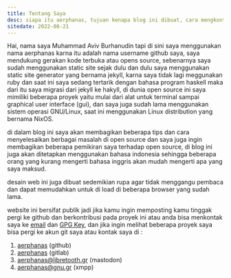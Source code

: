 ```yaml
---
title: Tentang Saya
desc: siapa itu aerphanas, tujuan kenapa blog ini dibuat, cara mengkontak pembuat web.
sitedate: 2022-08-21
---
```


Hai, nama saya Muhammad Aviv Burhanudin tapi di sini saya menggunakan nama aerphanas karna itu adalah nama username github saya,
saya mendukung gerakan kode terbuka atau opens source, sebenarnya saya sudah menggunakan static site sejak dulu dan dulu
saya menggunakan static site generator yang bernama jekyll, karna saya tidak lagi meggunakan ruby dan saat ini saya sedang
tertarik dengan bahasa program haskell maka dari itu saya migrasi dari jekyll ke hakyll, di dunia open source ini saya
mimiliki beberapa proyek yaitu mulai dari alat untuk terminal sampai graphical user interface (gui), dan saya juga sudah lama
menggunakan sistem operasi GNU/Linux, saat ini menggunakan Linux distribution yang bernama NixOS.


di dalam blog ini saya akan membagikan beberapa tips dan cara menyelesaikan berbagai masalah di open source dan saya juga
ingin membagikan beberapa pemikiran saya terhadap open source, di blog ini juga akan ditetapkan menggunakan bahasa indonesia
sehingga beberapa orang yang kurang mengerti bahasa inggris akan mudah mengerti apa yang saya maksud.

desain web ini juga dibuat sedemikian rupa agar tidak menggangu pembaca dan dapat memudahkan untuk di load di beberapa browser
yang sudah lama.

website ini bersifat publik jadi jika kamu ingin memposting kamu tinggak pergi ke github dan berkontribusi pada proyek ini atau
 anda bisa menkontak saya ke [email](mailto:muhamadaviv14@gmail.com) dan [GPG Key](https://keys.openpgp.org/vks/v1/by-fingerprint/AA79C548ED0C96A51E632B0CFCE880D64949859D),
dan jika ingin melihat beberapa proyek saya bisa pergi ke akun git saya atau kontak saya di :

1. [aerphanas](https://github.com/aerphanas) (github)
2. [aerphanas](https://gitlab.com/aerphanas) (gitlab)
3. <a rel="me" href="https://libretooth.gr/@aerphanas">aerphanas@libretooth.gr</a> (mastodon)
4. aerphanas@gnu.gr (xmpp)

